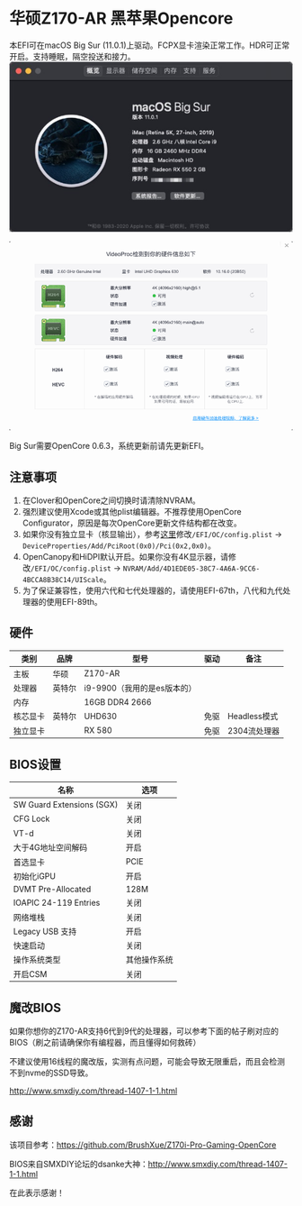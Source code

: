 # 华硕Z170-AR 黑苹果Opencore
本EFI可在macOS Big Sur (11.0.1)上驱动。FCPX显卡渲染正常工作。HDR可正常开启。支持睡眠，隔空投送和接力。
![img1.png](img/img1.png)

![img2.png](img/img2.png)

Big Sur需要OpenCore 0.6.3，系统更新前请先更新EFI。

## 注意事项
1. 在Clover和OpenCore之间切换时请清除NVRAM。
2. 强烈建议使用Xcode或其他plist编辑器。不推荐使用OpenCore Configurator，原因是每次OpenCore更新文件结构都在改变。
3. 如果你没有独立显卡（核显输出），参考[这里](https://dortania.github.io/OpenCore-Desktop-Guide/config.plist/skylake.html#add_1)修改`/EFI/OC/config.plist` -> `DeviceProperties/Add/PciRoot(0x0)/Pci(0x2,0x0)`。
4. OpenCanopy和HiDPI默认开启。如果你没有4K显示器，请修改`/EFI/OC/config.plist` -> `NVRAM/Add/4D1EDE05-38C7-4A6A-9CC6-4BCCA8B38C14/UIScale`。
5. 为了保证兼容性，使用六代和七代处理器的，请使用EFI-67th，八代和九代处理器的使用EFI-89th。

## 硬件
| 类别 | 品牌 | 型号 | 驱动 | 备注 |
|-----|-----|-----|-----|-----|
| 主板 | 华硕 | Z170-AR | | |
| 处理器 | 英特尔 | i9-9900（我用的是es版本的） |  | |
| 内存 |  | 16GB DDR4 2666 |  |  |
| 核芯显卡 | 英特尔 | UHD630 | 免驱 | Headless模式 |
| 独立显卡 |  | RX 580 | 免驱 | 2304流处理器 |

## BIOS设置
| 名称 | 选项 |
| --- | --- |
| SW Guard Extensions (SGX) | 关闭 |
| CFG Lock | 关闭 |
| VT-d | 关闭 |
| 大于4G地址空间解码 | 开启 |
| 首选显卡 | PCIE |
| 初始化iGPU | 开启 |
| DVMT Pre-Allocated | 128M |
| IOAPIC 24-119 Entries | 关闭 |
| 网络堆栈 | 关闭 |
| Legacy USB 支持| 开启 |
| 快速启动 | 关闭 |
| 操作系统类型 | 其他操作系统 |
| 开启CSM | 关闭 |

## 魔改BIOS

如果你想你的Z170-AR支持6代到9代的处理器，可以参考下面的帖子刷对应的BIOS（刷之前请确保你有编程器，而且懂得如何救砖）

不建议使用16线程的魔改版，实测有点问题，可能会导致无限重启，而且会检测不到nvme的SSD导致。

http://www.smxdiy.com/thread-1407-1-1.html

## 感谢

该项目参考：https://github.com/BrushXue/Z170i-Pro-Gaming-OpenCore

BIOS来自SMXDIY论坛的dsanke大神：http://www.smxdiy.com/thread-1407-1-1.html

在此表示感谢！